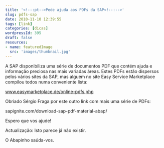 ```yaml
---
title: '<!--:pt-->Pede ajuda aos PDFs da SAP<!--:-->'
slug: pdfs-sap
date: 2010-11-10 12:39:55
tags: [link]
categories: [dicas]
wordpressId: 395
draft: false
resources:
- name: featuredImage
  src: 'images/thumbnail.jpg'
---
```

A SAP disponibiliza uma série de documentos PDF que contém ajuda e informação preciosa nas mais variadas áreas. Estes PDFs estão dispersos pelos vários sites da SAP, mas alguém no site Easy Service Marketplace compilou todos numa conveniente lista:

www.easymarketplace.de/online-pdfs.php

Obriado Sérgio Fraga por este outro link com mais uma série de PDFs:

sapignite.com/download-sap-pdf-material-abap/

Espero que vos ajude!

Actualização: Isto parece já não existir.

O Abapinho saúda-vos.

